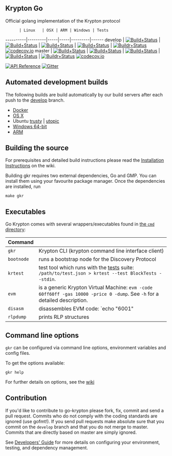 ## Krypton Go

Official golang implementation of the Krypton protocol

          | Linux   | OSX | ARM | Windows | Tests
----------|---------|-----|-----|---------|------
develop   | [![Build+Status](https://build.krdev.com/buildstatusimage?builder=Linux%20Go%20develop%20branch)](https://build.krdev.com/builders/Linux%20Go%20develop%20branch/builds/-1) | [![Build+Status](https://build.krdev.com/buildstatusimage?builder=Linux%20Go%20develop%20branch)](https://build.krdev.com/builders/OSX%20Go%20develop%20branch/builds/-1) | [![Build+Status](https://build.krdev.com/buildstatusimage?builder=ARM%20Go%20develop%20branch)](https://build.krdev.com/builders/ARM%20Go%20develop%20branch/builds/-1) | [![Build+Status](https://build.krdev.com/buildstatusimage?builder=Windows%20Go%20develop%20branch)](https://build.krdev.com/builders/Windows%20Go%20develop%20branch/builds/-1) | [![Buildr+Status](https://travis-ci.org/krypton/go-krypton.svg?branch=develop)](https://travis-ci.org/krypton/go-krypton) [![codecov.io](http://codecov.io/github/krypton/go-krypton/coverage.svg?branch=develop)](http://codecov.io/github/krypton/go-krypton?branch=develop)
master    | [![Build+Status](https://build.krdev.com/buildstatusimage?builder=Linux%20Go%20master%20branch)](https://build.krdev.com/builders/Linux%20Go%20master%20branch/builds/-1) | [![Build+Status](https://build.krdev.com/buildstatusimage?builder=OSX%20Go%20master%20branch)](https://build.krdev.com/builders/OSX%20Go%20master%20branch/builds/-1) | [![Build+Status](https://build.krdev.com/buildstatusimage?builder=ARM%20Go%20master%20branch)](https://build.krdev.com/builders/ARM%20Go%20master%20branch/builds/-1) | [![Build+Status](https://build.krdev.com/buildstatusimage?builder=Windows%20Go%20master%20branch)](https://build.krdev.com/builders/Windows%20Go%20master%20branch/builds/-1) | [![Buildr+Status](https://travis-ci.org/krypton/go-krypton.svg?branch=master)](https://travis-ci.org/krypton/go-krypton) [![codecov.io](http://codecov.io/github/krypton/go-krypton/coverage.svg?branch=master)](http://codecov.io/github/krypton/go-krypton?branch=master)

[![API Reference](
https://camo.githubusercontent.com/915b7be44ada53c290eb157634330494ebe3e30a/68747470733a2f2f676f646f632e6f72672f6769746875622e636f6d2f676f6c616e672f6764646f3f7374617475732e737667
)](https://godoc.org/github.com/krypton/go-krypton) 
[![Gitter](https://badges.gitter.im/Join%20Chat.svg)](https://gitter.im/krypton/go-krypton?utm_source=badge&utm_medium=badge&utm_campaign=pr-badge)

## Automated development builds

The following builds are build automatically by our build servers after each push to the [develop](https://github.com/krypton/go-krypton/tree/develop) branch.

* [Docker](https://registry.hub.docker.com/u/krypton/client-go/)
* [OS X](http://build.krdev.com/builds/OSX%20Go%20develop%20branch/Mist-OSX-latest.dmg)
* Ubuntu
  [trusty](https://build.krdev.com/builds/Linux%20Go%20develop%20deb%20i386-trusty/latest/) |
  [utopic](https://build.krdev.com/builds/Linux%20Go%20develop%20deb%20i386-utopic/latest/)
* [Windows 64-bit](https://build.krdev.com/builds/Windows%20Go%20develop%20branch/Gkr-Win64-latest.zip)
* [ARM](https://build.krdev.com/builds/ARM%20Go%20develop%20branch/gkr-ARM-latest.tar.bz2)

## Building the source

For prerequisites and detailed build instructions please read the
[Installation Instructions](https://github.com/krypton/go-krypton/wiki/Building-Krypton)
on the wiki.

Building gkr requires two external dependencies, Go and GMP.
You can install them using your favourite package manager.
Once the dependencies are installed, run

    make gkr

## Executables

Go Krypton comes with several wrappers/executables found in 
[the `cmd` directory](https://github.com/krypton/go-krypton/tree/develop/cmd):

 Command  |         |
----------|---------|
`gkr` | Krypton CLI (krypton command line interface client) |
`bootnode` | runs a bootstrap node for the Discovery Protocol |
`krtest` | test tool which runs with the [tests](https://github.com/krypton/tests) suite: `/path/to/test.json > krtest --test BlockTests --stdin`.
`evm` | is a generic Krypton Virtual Machine: `evm -code 60ff60ff -gas 10000 -price 0 -dump`. See `-h` for a detailed description. |
`disasm` | disassembles EVM code: `echo "6001" | disasm` |
`rlpdump` | prints RLP structures |

## Command line options

`gkr` can be configured via command line options, environment variables and config files.

To get the options available:

    gkr help

For further details on options, see the [wiki](https://github.com/krypton/go-krypton/wiki/Command-Line-Options)

## Contribution

If you'd like to contribute to go-krypton please fork, fix, commit and
send a pull request. Commits who do not comply with the coding standards
are ignored (use gofmt!). If you send pull requests make absolute sure that you
commit on the `develop` branch and that you do not merge to master.
Commits that are directly based on master are simply ignored.

See [Developers' Guide](https://github.com/krypton/go-krypton/wiki/Developers'-Guide)
for more details on configuring your environment, testing, and
dependency management.
